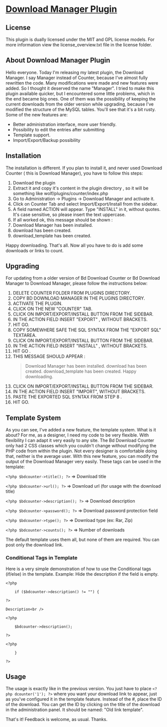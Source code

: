 # [Download Manager Plugin](http://www.tbeckett.net/articles/plugins/counter.xhtml)

## License

This plugin is dually licensed under the MIT and GPL license models.  For more information view the license_overview.txt file in the license folder.

## About Download Manager Plugin

Hello everyone.  Today I'm releasing my latest plugin, the Download Manager.  I say Manager instead of Counter, because I've almost fully rewritten the code.  Many modifications were made and new features were added.  So I thought it deserved the name "Manager".  I tried to make this plugin available quicker, but I encountered some little problems, which in the end became big ones.  One of them was the possibility of keeping the current downloads from the older version while upgrading, because I've modified the structure of the MySQL tables.  You'll see that it's a bit rusty.  Some of the new features are:

* Better administration interface, more user friendly.
* Possibility to edit the entries after submitting
* Template support.
* Import/Export/Backup possibility

## Installation

The installation is different.  If you plan to install it, and never used Download Counter ( this is Download Manager), you have to follow this steps:

1. Download the plugin
2. Extract it and copy it's content in the plugin directory , so it will be something like wolf/plugins/counter/index.php
3. Go to Administration -> Plugins -> Download Manager and activate it.
4. Click on Counter Tab and select Import/Export/Install from the sidebar.
5. A field named ACTION will appear. Type "INSTALL" in it, without quotes. It's case sensitive, so please insert the text uppercase.
6. If all worked ok, this message should be shown :
7. Download Manager has been installed.
8. download has been created.
9. download_template has been created.

Happy downloading.  That's all.  Now all you have to do is add some downloads or links to count.

## Upgrading

For updating from a older version of Bd Download Counter or Bd Download Manager to Download Manager, please follow the instructions below:

1. DELETE COUNTER FOLDER FROM PLUGINS DIRECTORY.
2. COPY BD DOWNLOAD MANAGER IN THE PLUGINS DIRECTORY.
3. ACTIVATE THE PLUGIN.
4. CLICK ON THE NEW "COUNTER" TAB.
5. CLICK ON IMPORT/EXPORT/INSTALL BUTTON FROM THE SIDEBAR.
6. IN THE ACTION FIELD INSERT "EXPORT" , WITHOUT BRACKETS.
7. HIT GO.
8. COPY SOMEWHERE SAFE THE SQL SYNTAX FROM THE "EXPORT SQL" TEXTAREA.
9. CLICK ON IMPORT/EXPORT/INSTALL BUTTON FROM THE SIDEBAR.
10. IN THE ACTION FIELD INSERT "INSTALL" , WITHOUT BRACKETS.
11. HIT GO .
12. THIS MESSAGE SHOULD APPEAR :
    > Download Manager has been installed.
    > download has been created.
    > download_template has been created.
    > Happy downloading.
13. CLICK ON IMPORT/EXPORT/INSTALL BUTTON FROM THE SIDEBAR.
14. IN THE ACTION FIELD INSERT "IMPORT", WITHOUT BRACKETS.
15. PASTE THE EXPORTED SQL SYNTAX FROM STEP 8 .
16. HIT GO.

## Template System

As you can see, I've added a new feature, the template system.  What is it about? For me, as a designer, I need my code to be very flexible.  With flexibility I can adapt it very easily to any site.  The Bd Download Counter only had 2 CSS classes which you couldn't change without modifying the PHP code from within the plugin.  Not every designer is comfortable doing that, neither is the average user.  With this new feature, you can modify the output of the Download Manager very easily.  These tags can be used in the template:

`<?php $bdcounter->title(); ?>` => Download title

`<?php $bdcounter->url(); ?>` => Download url (for usage with the download title)

`<?php $bdcounter->description(); ?>` => Download description

`<?php $bdcounter->password(); ?>` => Download password protection field

`<?php $bdcounter->type(); ?>` => Download type (ex: Rar, Zip)

`<?php $bdcounter->counts(); ?>` => Number of downloads

The default template uses them all, but none of them are required. You can post only the download link.

### Conditional Tags in Template

Here is a very simple demonstration of how to use the Conditional tags (if/else) in the template.
Example: Hide the description if the field is empty.

    <?php
    
    	if ($bdcounter->description() != "") {
    
    ?>

    Description<br />
    
    <?php
    
		$bdcounter->description();
    
    ?>
    
    <?php
    
	    }
    
    ?>

## Usage

The usage is exactly like in the previous version.  You just have to place `<?php dcounter('1'); ?>` where you want your download link to appear, just as you've configured it in the template feature.  Instead of the #, place the ID of the download.  You can get the ID by clicking on the title of the download in the administration panel.  It should be named: "Old link template".

That's it!  Feedback is welcome, as usual.  Thanks.
